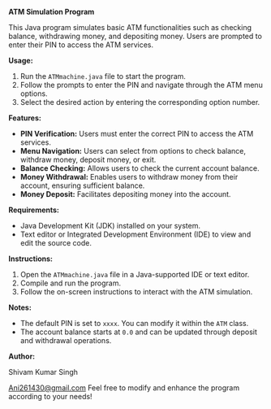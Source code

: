 **ATM Simulation Program**

This Java program simulates basic ATM functionalities such as checking balance, withdrawing money, and depositing money. Users are prompted to enter their PIN to access the ATM services.

**Usage:**

1. Run the `ATMmachine.java` file to start the program.
2. Follow the prompts to enter the PIN and navigate through the ATM menu options.
3. Select the desired action by entering the corresponding option number.

**Features:**

- **PIN Verification:** Users must enter the correct PIN to access the ATM services.
- **Menu Navigation:** Users can select from options to check balance, withdraw money, deposit money, or exit.
- **Balance Checking:** Allows users to check the current account balance.
- **Money Withdrawal:** Enables users to withdraw money from their account, ensuring sufficient balance.
- **Money Deposit:** Facilitates depositing money into the account.

**Requirements:**

- Java Development Kit (JDK) installed on your system.
- Text editor or Integrated Development Environment (IDE) to view and edit the source code.

**Instructions:**

1. Open the `ATMmachine.java` file in a Java-supported IDE or text editor.
2. Compile and run the program.
3. Follow the on-screen instructions to interact with the ATM simulation.

**Notes:**

- The default PIN is set to `xxxx`. You can modify it within the `ATM` class.
- The account balance starts at `0.0` and can be updated through deposit and withdrawal operations.

**Author:**

Shivam Kumar Singh

Ani261430@gmail.com
Feel free to modify and enhance the program according to your needs!
